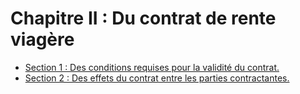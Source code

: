 # Chapitre II : Du contrat de rente viagère

- [Section 1 : Des conditions requises pour la validité du contrat.](section-1)
- [Section 2 : Des effets du contrat entre les parties contractantes.](section-2)

